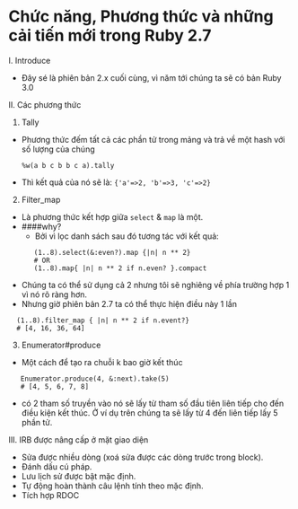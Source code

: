 # Chức năng, Phương thức và những cải tiến mới trong Ruby 2.7

I. Introduce
  - Đây sé là phiên bản 2.x cuối cùng, vì năm tới chúng ta sẽ có bản Ruby 3.0
  
II. Các phương thức

1. Tally
  - Phương thức đếm tất cả các phần tử trong mảng và trả về một hash với số lượng của chúng

    ```%w(a b c b b c a).tally```

  - Thì kết quả của nó sẽ là: ```{'a'=>2, 'b'=>3, 'c'=>2}```

2. Filter_map
  - Là phương thức kết hợp giữa `select` & `map` là một.
  - ####why?
    + Bởi vì lọc danh sách sau đó tương tác với kết quả:
     ```
        (1..8).select(&:even?).map {|n| n ** 2}
        # OR 
        (1..8).map{ |n| n ** 2 if n.even? }.compact
     ```
  - Chúng ta có thể sử dụng cả 2 nhưng tôi sẽ nghiêng về phía trường hợp 1 vì nó rõ ràng hơn.
  - Nhưng giờ phiên bản 2.7 ta có thể thực hiện điều này 1 lần
  ```
    (1..8).filter_map { |n| n ** 2 if n.event?}
    # [4, 16, 36, 64]
  ```
3. Enumerator#produce
 - Một cách để tạo ra chuỗi k bao giờ kết thúc
 ```.env
    Enumerator.produce(4, &:next).take(5)
    # [4, 5, 6, 7, 8]
```
 - có 2 tham số truyền vào nó sẽ lấy từ tham số đầu tiên liên tiếp cho đến điều kiện kết thúc. Ở ví dụ trên chúng ta sẽ lấy
 từ 4 đến liên tiếp lấy 5 phần tử.
 
III. IRB được nâng cấp ở mặt giao diện
 - Sửa được nhiều dòng (xoá sửa được các dòng trước trong block).
 - Đánh dấu cú pháp.
 - Lưu lịch sử được bật mặc định.
 - Tự động hoàn thành câu lệnh tính theo mặc định.
 - Tích hợp RDOC
